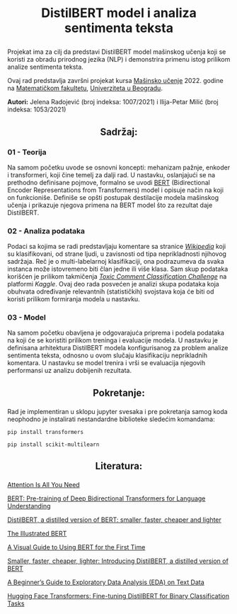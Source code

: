 # <p align = "center">DistilBERT model i analiza sentimenta teksta</p> 

Projekat ima za cilj da predstavi DistilBERT model mašinskog učenja koji se koristi za obradu prirodnog jezika (NLP) i demonstrira primenu istog prilikom analize sentimenta teksta.

Ovaj rad predstavlja završni projekat kursa [Mašinsko učenje](http://ml.matf.bg.ac.rs) 2022. godine na [Matematičkom fakultetu](http://www.matf.bg.ac.rs/), [Univerziteta u Beogradu](https://bg.ac.rs/).

**Autori:** Jelena Radojević (broj indeksa: 1007/2021) i Ilija-Petar Milić (broj indeksa: 1053/2021)



## <p align = "center">Sadržaj:</p> 

### 01 - Teorija

Na samom početku uvode se osnovni koncepti: mehanizam pažnje, enkoder i transformeri, koji čine temelj za dalji rad. U nastavku, oslanjajući se na prethodno definisane pojmove, formalno se uvodi [BERT](https://en.wikipedia.org/wiki/BERT_(language_model)) (Bidirectional Encoder Representations from Transformers) model i opisuje način na koji on funkcioniše. Definiše se opšti postupak destilacije modela mašinskog učenja i prikazuje njegova primena na BERT model što za rezultat daje DistilBERT.

### 02 - Analiza podataka

Podaci sa kojima se radi predstavljaju komentare sa stranice [*Wikipedia*](https://www.wikipedia.org/) koji su klasifikovani, od strane ljudi, u zavisnosti od tipa neprikladnosti njihovog sadržaja. Reč je o multi-labelarnoj klasifikaciji, ona podrazumeva da svaka instanca može istovremeno biti član jedne ili više klasa. Sam skup podataka korišćen je prilikom takmičenja [*Toxic Comment Classification Challenge*](https://www.kaggle.com/c/jigsaw-toxic-comment-classification-challenge/) na platformi *Kaggle*. Ovaj deo rada posvećen je analizi skupa podataka koja obuhvata određivanje relevantnih (statističkih) svojstava koja će biti od koristi prilikom formiranja modela u nastavku.


### 03 - Model

Na samom početku obavljena je odgovarajuća priprema i podela podataka na koji će se koristiti prilikom treninga i evaluacije modela. U nastavku je definisana arhitektura DistilBERT modela konfigurisanog za problem analize sentimenta teksta, odnosno u ovom slučaju klasifikaciju neprikladnih komentara. U nastavku se model trenira i vrši se evaluacija njegovih performansi uz analizu dobijenih rezultata.


## <p align = "center">Pokretanje:</p> 
Rad je implementiran u sklopu jupyter svesaka i pre pokretanja samog koda neophodno je instalirati nestandardne biblioteke sledećim komandama:

`pip install transformers`

`pip install scikit-multilearn`



## <p align = "center">Literatura:</p> 

[Attention Is All You Need](https://arxiv.org/abs/1706.03762)

[BERT: Pre-training of Deep Bidirectional Transformers for Language Understanding](https://arxiv.org/abs/1810.04805v2)

[DistilBERT, a distilled version of BERT: smaller, faster, cheaper and lighter](https://arxiv.org/abs/1910.01108)

[The Illustrated BERT](https://jalammar.github.io/illustrated-bert/)

[A Visual Guide to Using BERT for the First Time](https://jalammar.github.io/a-visual-guide-to-using-bert-for-the-first-time/)

[Smaller, faster, cheaper, lighter: Introducing DistilBERT, a distilled version of BERT](https://medium.com/huggingface/distilbert-8cf3380435b5)

[A Beginner’s Guide to Exploratory Data Analysis (EDA) on Text Data](https://www.analyticsvidhya.com/blog/2020/04/beginners-guide-exploratory-data-analysis-text-data/)

[Hugging Face Transformers: Fine-tuning DistilBERT for Binary Classification Tasks](https://towardsdatascience.com/hugging-face-transformers-fine-tuning-distilbert-for-binary-classification-tasks-490f1d192379)


